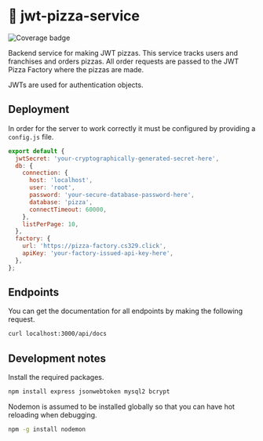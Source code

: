# 🍕 jwt-pizza-service

![Coverage badge](https://pizza-factory.cs329.click/api/badge/allenj30/jwtpizzaservicecoverage?refresh=1)

Backend service for making JWT pizzas. This service tracks users and franchises and orders pizzas. All order requests are passed to the JWT Pizza Factory where the pizzas are made.

JWTs are used for authentication objects.

## Deployment

In order for the server to work correctly it must be configured by providing a `config.js` file.

```js
export default {
  jwtSecret: 'your-cryptographically-generated-secret-here',
  db: {
    connection: {
      host: 'localhost',
      user: 'root',
      password: 'your-secure-database-password-here',
      database: 'pizza',
      connectTimeout: 60000,
    },
    listPerPage: 10,
  },
  factory: {
    url: 'https://pizza-factory.cs329.click',
    apiKey: 'your-factory-issued-api-key-here',
  },
};
```

## Endpoints

You can get the documentation for all endpoints by making the following request.

```sh
curl localhost:3000/api/docs
```

## Development notes

Install the required packages.

```sh
npm install express jsonwebtoken mysql2 bcrypt
```

Nodemon is assumed to be installed globally so that you can have hot reloading when debugging.

```sh
npm -g install nodemon
```
